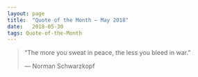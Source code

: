 ```yaml
---
layout:	page
title:	"Quote of the Month — May 2018"
date:	2018-05-30
tags: Quote-of-the-Month
---
```


  
> “The more you sweat in peace, the less you bleed in war.”
> 
> — Norman Schwarzkopf  